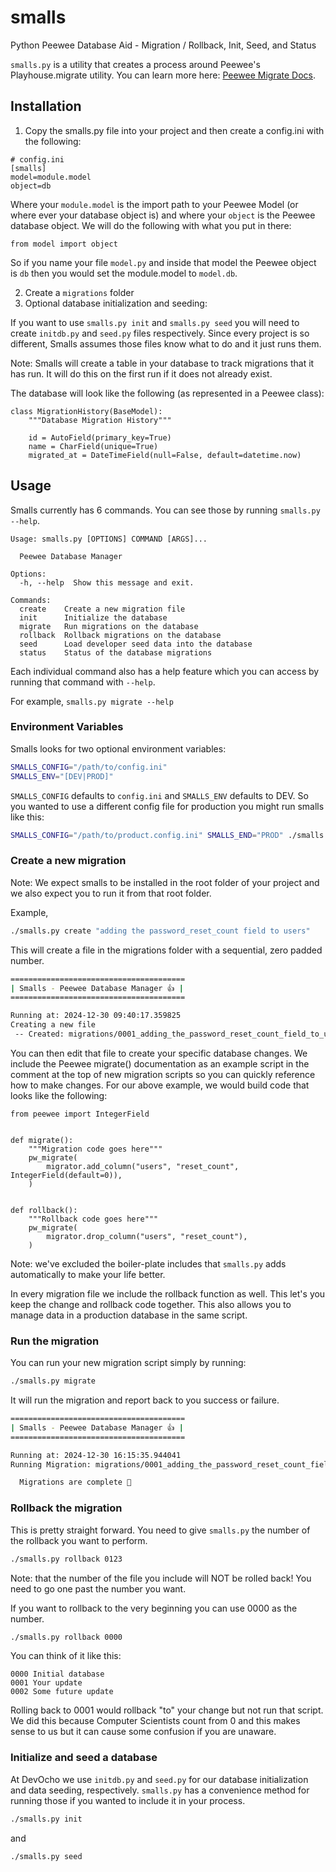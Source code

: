 # smalls
Python Peewee Database Aid - Migration / Rollback, Init, Seed, and Status

`smalls.py` is a utility that creates a process around Peewee's Playhouse.migrate
utility.  You can learn more here: [Peewee Migrate Docs](https://peewee.readthedocs.io/en/latest/peewee/playhouse.html#migrate).

## Installation

1) Copy the smalls.py file into your project and then create a config.ini with the following:

```
# config.ini
[smalls]
model=module.model
object=db
```

Where your `module.model` is the import path to your Peewee Model (or where ever
your database object is) and where your `object` is the Peewee database object.
We will do the following with what you put in there:

```python3
from model import object
```

So if you name your file `model.py` and inside that model the Peewee object is `db` then you
would set the module.model to `model.db`.

2) Create a `migrations` folder
3) Optional database initialization and seeding:

If you want to use `smalls.py init` and `smalls.py seed` you will need to
create `initdb.py` and `seed.py` files respectively.  Since every project is
so different, Smalls assumes those files know what to do and it just runs them.

Note: Smalls will create a table in your database to track migrations that it has run.  It will do this
on the first run if it does not already exist.

The database will look like the following (as represented in a Peewee class):

```python3
class MigrationHistory(BaseModel):
    """Database Migration History"""

    id = AutoField(primary_key=True)
    name = CharField(unique=True)
    migrated_at = DateTimeField(null=False, default=datetime.now)
```


## Usage

Smalls currently has 6 commands.  You can see those by running `smalls.py --help`.

```
Usage: smalls.py [OPTIONS] COMMAND [ARGS]...

  Peewee Database Manager

Options:
  -h, --help  Show this message and exit.

Commands:
  create    Create a new migration file
  init      Initialize the database
  migrate   Run migrations on the database
  rollback  Rollback migrations on the database
  seed      Load developer seed data into the database
  status    Status of the database migrations
```

Each individual command also has a help feature which you can access by running that command with `--help`.

For example, `smalls.py migrate --help`

### Environment Variables

Smalls looks for two optional environment variables:

```bash
SMALLS_CONFIG="/path/to/config.ini"
SMALLS_ENV="[DEV|PROD]"
```

`SMALLS_CONFIG` defaults to `config.ini` and `SMALLS_ENV` defaults to DEV.  So you wanted to use
a different config file for production you might run smalls like this:

```bash
SMALLS_CONFIG="/path/to/product.config.ini" SMALLS_END="PROD" ./smalls.py migrate
```

### Create a new migration

Note: We expect smalls to be installed in the root folder of your project and we
also expect you to run it from that root folder.

Example,
```bash
./smalls.py create "adding the password_reset_count field to users"
```

This will create a file in the migrations folder with a sequential, zero padded number.

```bash
=======================================
| Smalls - Peewee Database Manager 👍 |
=======================================

Running at: 2024-12-30 09:40:17.359825
Creating a new file
 -- Created: migrations/0001_adding_the_password_reset_count_field_to_users.py
```

You can then edit that file to create your specific database changes.  We
include the Peewee migrate() documentation as an example script in the comment
at the top of new migration scripts so you can quickly reference how to make
changes.  For our above example, we would build code that looks like the
following:

```python3
from peewee import IntegerField


def migrate():
    """Migration code goes here"""
    pw_migrate(
        migrator.add_column("users", "reset_count", IntegerField(default=0)),
    )


def rollback():
    """Rollback code goes here"""
    pw_migrate(
        migrator.drop_column("users", "reset_count"),
    )
```

Note: we've excluded the boiler-plate includes that `smalls.py` adds automatically to make your life better.

In every migration file we include the rollback function as well.  This let's
you keep the change and rollback code together.  This also allows you to
manage data in a production database in the same script.

### Run the migration

You can run your new migration script simply by running:

```bash
./smalls.py migrate
```

It will run the migration and report back to you success or failure.

```bash
=======================================
| Smalls - Peewee Database Manager 👍 |
=======================================

Running at: 2024-12-30 16:15:35.944041
Running Migration: migrations/0001_adding_the_password_reset_count_field_to_users.py Successful

  Migrations are complete 🎉
```

### Rollback the migration

This is pretty straight forward.  You need to give `smalls.py` the number of the
rollback you want to perform.

```bash
./smalls.py rollback 0123
```

Note: that the number of the file you include will NOT be rolled back!  You need to go one past the number you want.

If you want to rollback to the very beginning you can use 0000 as the number.

```bash
./smalls.py rollback 0000
```

You can think of it like this:

```text
0000 Initial database
0001 Your update
0002 Some future update
```

Rolling back to 0001 would rollback "to" your change but not run that script.
We did this because Computer Scientists count from 0 and this makes
sense to us but it can cause some confusion if you are unaware.

### Initialize and seed a database

At DevOcho we use `initdb.py` and `seed.py` for our database initialization and
data seeding, respectively.  `smalls.py` has a convenience method for running
those if you wanted to include it in your process.

```bash
./smalls.py init
```

and

```bash
./smalls.py seed
```
